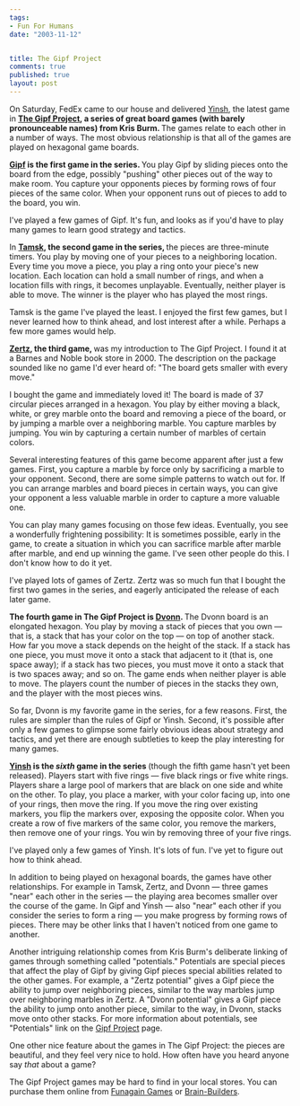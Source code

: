 ```yaml
--- 
tags:
- Fun For Humans
date: "2003-11-12"


title: The Gipf Project
comments: true
published: true
layout: post
---
```


<p> On Saturday, FedEx came to our house and delivered <a href="http://www.gipf.com/yinsh/index.html">Yinsh</a>, the latest game in <strong>
<a href="http://www.gipf.com">The Gipf Project</a>, a series of great board games (with barely pronounceable names) from Kris Burm. </strong> The games relate to each other in a number of ways. The most obvious relationship is that all of the games are played on hexagonal game boards. </p>
<p>
<strong>
<a href="http://www.gipf.com/gipf/index.html">Gipf</a> is the first game in the series. </strong> You play Gipf by sliding pieces onto the board from the edge, possibly "pushing" other pieces out of the way to make room. You capture your opponents pieces by forming rows of four pieces of the same color. When your opponent runs out of pieces to add to the board, you win. </p>
<p> I've played a few games of Gipf. It's fun, and looks as if you'd have to play many games to learn good strategy and tactics. </p>
<p> In <strong>
<a href="http://www.gipf.com/tamsk/index.html">Tamsk</a>, the second game in the series, </strong> the pieces are three-minute timers. You play by moving one of your pieces to a neighboring location. Every time you move a piece, you play a ring onto your piece's new location. Each location can hold a small number of rings, and when a location fills with rings, it becomes unplayable. Eventually, neither player is able to move. The winner is the player who has played the most rings. </p>
<p> Tamsk is the game I've played the least. I enjoyed the first few games, but I never learned how to think ahead, and lost interest after a while. Perhaps a few more games would help. </p>
<p>
<strong>
<a href="http://www.gipf.com/zertz/index.html">Zertz</a>, the third game, </strong> was my introduction to The Gipf Project. I found it at a Barnes and Noble book store in 2000. The description on the package sounded like no game I'd ever heard of: "The board gets smaller with every move." </p>
<p> I bought the game and immediately loved it! The board is made of 37 circular pieces arranged in a hexagon. You play by either moving a black, white, or grey marble onto the board and removing a piece of the board, or by jumping a marble over a neighboring marble. You capture marbles by jumping. You win by capturing a certain number of marbles of certain colors. </p>
<p> Several interesting features of this game become apparent after just a few games. First, you capture a marble by force only by sacrificing a marble to your opponent. Second, there are some simple patterns to watch out for. If you can arrange marbles and board pieces in certain ways, you can give your opponent a less valuable marble in order to capture a more valuable one. </p>
<p> You can play many games focusing on those few ideas. Eventually, you see a wonderfully frightening possibility: It is sometimes possible, early in the game, to create a situation in which you can sacrifice marble after marble after marble, and end up winning the game. I've seen other people do this. I don't know how to do it yet. </p>
<p> I've played lots of games of Zertz. Zertz was so much fun that I bought the first two games in the series, and eagerly anticipated the release of each later game. </p>
<p>
<strong> The fourth game in The Gipf Project is <a href="http://www.gipf.com/dvonn/index.html">Dvonn</a>. </strong> The Dvonn board is an elongated hexagon. You play by moving a stack of pieces that you own — that is, a stack that has your color on the top — on top of another stack. How far you move a stack depends on the height of the stack. If a stack has one piece, you must move it onto a stack that adjacent to it (that is, one space away); if a stack has two pieces, you must move it onto a stack that is two spaces away; and so on. The game ends when neither player is able to move. The players count the number of pieces in the stacks they own, and the player with the most pieces wins. </p>
<p> So far, Dvonn is my favorite game in the series, for a few reasons. First, the rules are simpler than the rules of Gipf or Yinsh. Second, it's possible after only a few games to glimpse some fairly obvious ideas about strategy and tactics, and yet there are enough subtleties to keep the play interesting for many games. </p>
<p>
<strong>
<a href="http://www.gipf.com/yinsh/index.html">Yinsh</a> is the <em>sixth</em> game in the series </strong> (though the fifth game hasn't yet been released). Players start with five rings — five black rings or five white rings. Players share a large pool of markers that are black on one side and white on the other. To play, you place a marker, with your color facing up, into one of your rings, then move the ring. If you move the ring over existing markers, you flip the markers over, exposing the opposite color. When you create a row of five markers of the same color, you remove the markers, then remove one of your rings. You win by removing three of your five rings. </p>
<p> I've played only a few games of Yinsh. It's lots of fun. I've yet to figure out how to think ahead. </p>
<p> In addition to being played on hexagonal boards, the games have other relationships. For example in Tamsk, Zertz, and Dvonn — three games "near" each other in the series — the playing area becomes smaller over the course of the game. In Gipf and Yinsh — also "near" each other if you consider the series to form a ring — you make progress by forming rows of pieces. There may be other links that I haven't noticed from one game to another. </p>
<p> Another intriguing relationship comes from Kris Burm's deliberate linking of games through something called "potentials." Potentials are special pieces that affect the play of Gipf by giving Gipf pieces special abilities related to the other games. For example, a "Zertz potential" gives a Gipf piece the ability to jump over neighboring pieces, similar to the way marbles jump over neighboring marbles in Zertz. A "Dvonn potential" gives a Gipf piece the ability to jump onto another piece, similar to the way, in Dvonn, stacks move onto other stacks. For more information about potentials, see "Potentials" link on the <a href="http://www.gipf.com/project_gipf/index.html">Gipf Project</a> page. </p>
<p> One other nice feature about the games in The Gipf Project: the pieces are beautiful, and they feel very nice to hold. How often have you heard anyone say <em>that</em> about a game? </p>
<p> The Gipf Project games may be hard to find in your local stores. You can purchase them online from <a href="http://www.funagain.com">Funagain Games</a> or <a href="http://www.brain-builders.com/gipfproject.html">Brain-Builders</a>. </p>
